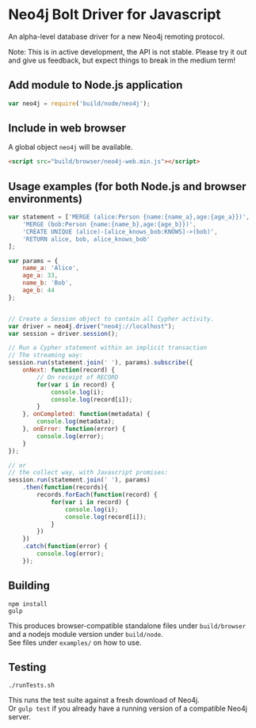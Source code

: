 # Neo4j Bolt Driver for Javascript

An alpha-level database driver for a new Neo4j remoting protocol.

Note: This is in active development, the API is not stable. Please try it out and give us feedback, but expect things to break in the medium term!

## Add module to Node.js application

```javascript
var neo4j = require('build/node/neo4j');
```

## Include in web browser
A global object `neo4j` will be available.

```html
<script src="build/browser/neo4j-web.min.js"></script>
```

## Usage examples (for both Node.js and browser environments)

```javascript
var statement = ['MERGE (alice:Person {name:{name_a},age:{age_a}})',
    'MERGE (bob:Person {name:{name_b},age:{age_b}})',
    'CREATE UNIQUE (alice)-[alice_knows_bob:KNOWS]->(bob)',
    'RETURN alice, bob, alice_knows_bob'
];

var params = {
    name_a: 'Alice',
    age_a: 33,
    name_b: 'Bob',
    age_b: 44
};


// Create a Session object to contain all Cypher activity.
var driver = neo4j.driver("neo4j://localhost");
var session = driver.session();

// Run a Cypher statement within an implicit transaction
// The streaming way:
session.run(statement.join(' '), params).subscribe({
    onNext: function(record) {
        // On receipt of RECORD
        for(var i in record) {
            console.log(i);
            console.log(record[i]);
        }
    }, onCompleted: function(metadata) {
        console.log(metadata);
    }, onError: function(error) {
        console.log(error);
    }
});

// or
// the collect way, with Javascript promises:
session.run(statement.join(' '), params)
    .then(function(records){
        records.forEach(function(record) {
            for(var i in record) {
                console.log(i);
                console.log(record[i]);
            }
        })
    })
    .catch(function(error) {
        console.log(error);
    });
```

## Building

    npm install 
    gulp

This produces browser-compatible standalone files under `build/browser` and a nodejs module version under `build/node`.  
See files under `examples/` on how to use.

## Testing

    ./runTests.sh

This runs the test suite against a fresh download of Neo4j.  
Or `gulp test` if you already have a running version of a compatible Neo4j server.
